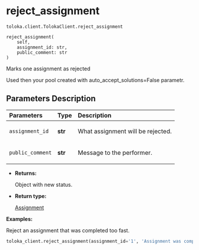 # reject_assignment
`toloka.client.TolokaClient.reject_assignment`

```
reject_assignment(
    self,
    assignment_id: str,
    public_comment: str
)
```

Marks one assignment as rejected


Used then your pool created with auto_accept_solutions=False parametr.

## Parameters Description

| Parameters | Type | Description |
| :----------| :----| :-----------|
`assignment_id`|**str**|<p>What assignment will be rejected.</p>
`public_comment`|**str**|<p>Message to the performer.</p>

* **Returns:**

  Object with new status.

* **Return type:**

  [Assignment](toloka.client.assignment.Assignment.md)

**Examples:**

Reject an assignment that was completed too fast.

```python
toloka_client.reject_assignment(assignment_id='1', 'Assignment was completed too fast.')
```
